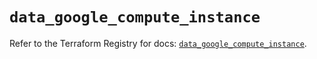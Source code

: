 # `data_google_compute_instance`

Refer to the Terraform Registry for docs: [`data_google_compute_instance`](https://registry.terraform.io/providers/hashicorp/google/6.18.0/docs/data-sources/compute_instance).
